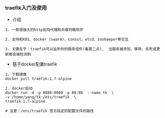 ###    traefik入门及使用

* 介绍
```
1. 一款很强大的http反向代理和负载均衡软件

2. 支持和K8S、docker (swarm)、consul、etcd、zookeeper等交互

3. 关键在于：traefik可以监听你的服务组件(看第二点),  当服务被添加、移除、杀死或更新都会被检测到 
```
* 基于docker配置traefik
```
1. 下载镜像
docker pull traefik:1.7-alpine

2. docker启动
docker run -d -p 8080:8080 -p 80:80  --name tk  \
-v /home/yang/tk:/etc/traefik  \
traefik:1.7-alpine

# 注意：/etc/traefik 官方指定的配置文件的路径
```
